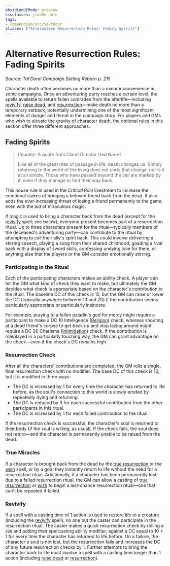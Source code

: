 ```yaml
---
obsidianUIMode: preview
cssclasses: json5e-note
tags:
- compendium/src/5e/tdcsr
aliases: ["Alternative Resurrection Rules: Fading Spirits"]
---
```

# Alternative Resurrection Rules: Fading Spirits
*Source: Tal'Dorei Campaign Setting Reborn p. 215* 

Character death often becomes no more than a minor inconvenience in some campaigns. Once an adventuring party reaches a certain level, the spells available to return fallen comrades from the afterlife—including [revivify](/Systems/5e/spells/revivify.md), [raise dead](/Systems/5e/spells/raise-dead.md), and [resurrection](/Systems/5e/spells/resurrection.md)—make death no more than a temporary setback, potentially undermining one of the most significant elements of danger and threat in the campaign story. For players and GMs who wish to elevate the gravity of character death, the optional rules in this section offer three different approaches.

## Fading Spirits

> [!quote]- A quote from Claret Director Ged Narrel  
> 
> Like all of the great rites of passage in life, death changes us. Simply returning to the world of the living does not undo that change, nor is it at all simple. Those who have passed beyond the veil are marked by it, even if they manage to find their way back.

This house rule is used in the *Critical Role* livestream to increase the emotional stakes of bringing a beloved friend back from the dead. It also adds the ever-increasing threat of losing a friend permanently to the game, even with the aid of miraculous magic.

If magic is used to bring a character back from the dead (except for the [revivify](/Systems/5e/spells/revivify.md) spell; see below), everyone present becomes part of a resurrection ritual. Up to three characters present for the ritual—typically members of the deceased's adventuring party—can contribute to the ritual by attempting to call their ally's spirit back. This could involve delivering a stirring speech, playing a song from their shared childhood, goading a rival back with a display of sword skills, confessing undying love for them, or anything else that the players or the GM consider emotionally stirring.

### Participating in the Ritual

Each of the participating characters makes an ability check. A player can tell the GM what kind of check they want to make, but ultimately the GM decides what check is appropriate based on the character's contribution to the ritual. The baseline DC of this check is 15, but the GM can raise or lower the DC (typically anywhere between 10 and 20) if the contribution seems particularly appropriate or particularly insincere.

For example, praying to a fallen paladin's god for mercy might require a participant to make a DC 10 Intelligence ([Religion](/Systems/5e/rules/skills.md#Religion)) check, whereas shouting at a dead friend's corpse to get back up and stop lazing around might require a DC 20 Charisma ([Intimidation](/Systems/5e/rules/skills.md#Intimidation)) check. If the contribution is roleplayed in a particularly touching way, the GM can grant advantage on the check—even if the check's DC remains high.

### Resurrection Check

After all the characters' contributions are completed, the GM rolls a single, final resurrection check with no modifier. The base DC of this check is 10, but it is modified in three ways:

- The DC is increased by 1 for every time the character has returned to life before, as the soul's connection to this world is slowly eroded by repeatedly dying and returning.  
- The DC is reduced by 3 for each successful contribution from the other participants in this ritual.  
- The DC is increased by 1 for each failed contribution to the ritual.  

If the resurrection check is successful, the character's soul is returned to their body (if the soul is willing, as usual). If the check fails, the soul does not return—and the character is permanently unable to be raised from the dead.

### True Miracles

If a character is brought back from the dead by the [true resurrection](/Systems/5e/spells/true-resurrection.md) or the [wish](/Systems/5e/spells/wish.md) spell, or by a god, they instantly return to life without the need for a resurrection ritual. Additionally, if a character has been permanently lost due to a failed resurrection ritual, the GM can allow a casting of [true resurrection](/Systems/5e/spells/true-resurrection.md) or [wish](/Systems/5e/spells/wish.md) to begin a last-chance resurrection ritual—one that can't be repeated if failed.

### Revivify

If a spell with a casting time of 1 action is used to restore life to a creature (including the [revivify](/Systems/5e/spells/revivify.md) spell), no one but the caster can participate in the resurrection ritual. The caster makes a quick resurrection check by rolling a `d20` and adding their spellcasting ability modifier, against a DC equal to 10 + 1 for every time the character has returned to life before. On a failure, the character's soul is not lost, but the resurrection fails and increases the DC of any future resurrection checks by 1. Further attempts to bring the character back to life must involve a spell with a casting time longer than 1 action (including [raise dead](/Systems/5e/spells/raise-dead.md) or [resurrection](/Systems/5e/spells/resurrection.md)).